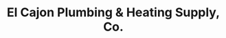 ---
title: "El Cajon Plumbing & Heating Supply, Co."
url: /el-cajon/el-cajon-plumbing-und-heating-supply-co/
shop: Baustoffe
---